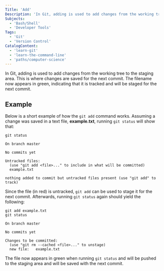 ```yaml
---
Title: 'Add'
Description: 'In Git, adding is used to add changes from the working tree to the staging area. This is where changes are saved for the next commit.'
Subjects:
  - 'Bash/Shell'
  - 'Developer Tools'
Tags:
  - 'Git'
  - 'Version Control'
CatalogContent:
  - 'learn-git'
  - 'learn-the-command-line'
  - 'paths/computer-science'
---
```


In Git, adding is used to add changes from the working tree to the staging area. This is where changes are saved for the next commit. The filename now appears in green, indicating that it is tracked and will be staged for the next commit.

## Example

Below is a short example of how the `git add` command works. Assuming a change was saved in a text file, **example.txt**, running `git status` will show that:

```git
git status

On branch master

No commits yet

Untracked files:
  (use "git add <file>..." to include in what will be committed)
  example.txt

nothing added to commit but untracked files present (use "git add" to track)
```

Since the file (in red) is untracked, `git add` can be used to stage it for the next commit. Afterwards, running `git status` again should yield the following:

```git
git add example.txt
git status

On branch master

No commits yet

Changes to be committed:
  (use "git rm --cached <file>..." to unstage)
  new file:   example.txt
```

The file now appears in green when running `git status` and will be pushed to the staging area and will be saved with the next commit.
